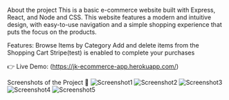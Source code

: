 About the project
This is a basic e-commerce website built with Express, React, and Node and CSS. This website features a modern and intuitive design, with easy-to-use navigation
and a simple shopping experience that puts the focus on the products.

Features:
Browse Items by Category
Add and delete items from the Shopping Cart
Stripe(test) is enabled to complete your purchases

👉 Live Demo: (https://jk-ecommerce-app.herokuapp.com/)

Screenshots of the Project 📸
![Screenshot1](https://github.com/jkkariuki/ecommerce-app/assets/29083727/291c0337-5255-4257-8949-1c69e78e353b)
![Screenshot2](https://github.com/jkkariuki/ecommerce-app/assets/29083727/bad033f1-b833-401b-91fe-f80afb18b264)
![Screenshot3](https://github.com/jkkariuki/ecommerce-app/assets/29083727/f8a86638-ebea-4676-b66d-0922ef155fb0)
![Screenshot4](https://github.com/jkkariuki/ecommerce-app/assets/29083727/cb074f2f-a898-4185-9fe5-5d6472e331d9)
![Screenshot5](https://github.com/jkkariuki/ecommerce-app/assets/29083727/74d8626e-c729-4226-b5d2-27adfd77b211)
